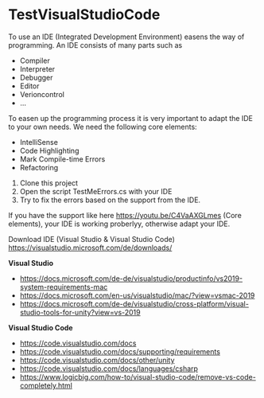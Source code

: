 # TestVisualStudioCode

To use an IDE (Integrated Development Environment) easens the way of programming. An IDE consists of many parts such as
+ Compiler
+ Interpreter
+ Debugger
+ Editor
+ Verioncontrol
+ ...

To easen up the programming process it is very important to adapt the IDE to your own needs.
We need the following core elements:
+ IntelliSense
+ Code Highlighting
+ Mark Compile-time Errors
+ Refactoring


1) Clone this project
2) Open the script TestMeErrors.cs with your IDE
3) Try to fix the errors based on the support from the IDE.

If you have the support like here  https://youtu.be/C4VaAXGLmes (Core elements), your IDE is working proberlyy, otherwise adapt your IDE.

Download IDE (Visual Studio & Visual Studio Code) https://visualstudio.microsoft.com/de/downloads/

**Visual Studio**
+ https://docs.microsoft.com/de-de/visualstudio/productinfo/vs2019-system-requirements-mac
+ https://docs.microsoft.com/en-us/visualstudio/mac/?view=vsmac-2019
+ https://docs.microsoft.com/de-de/visualstudio/cross-platform/visual-studio-tools-for-unity?view=vs-2019

**Visual Studio Code**
+ https://code.visualstudio.com/docs
+ https://code.visualstudio.com/docs/supporting/requirements
+ https://code.visualstudio.com/docs/other/unity
+ https://code.visualstudio.com/docs/languages/csharp
+ https://www.logicbig.com/how-to/visual-studio-code/remove-vs-code-completely.html


